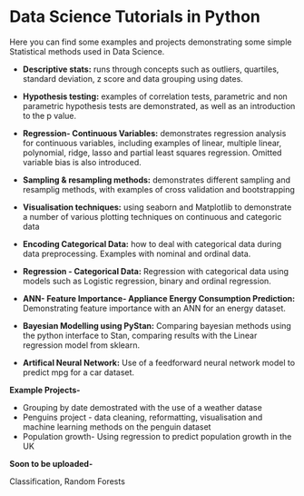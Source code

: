 # Data Science Tutorials in Python

Here you can find some examples and projects demonstrating some simple Statistical methods used in Data Science. 

* **Descriptive stats:** 
	runs through concepts such as outliers, quartiles, standard deviation, z score and data grouping using dates.

* **Hypothesis testing:**
	examples of correlation tests, parametric and non parametric hypothesis tests are demonstrated, as well as an introduction to the p value.

* **Regression- Continuous Variables:**
	demonstrates regression analysis for continuous variables, including examples of linear, multiple linear, polynomial, ridge, lasso and partial least squares regression.  Omitted variable bias is also introduced. 

* **Sampling & resampling methods:**
	demonstrates different sampling and resamplig methods, with examples of cross validation and bootstrapping
	
* **Visualisation techniques:**
	using seaborn and Matplotlib to demonstrate a number of various plotting techniques on continuous and categoric data

* **Encoding Categorical Data:**
	how to deal with categorical data during data preprocessing. Examples with nominal and ordinal data.
	
* **Regression - Categorical Data:**
	Regression with categorical data using models such as Logistic regression, binary and ordinal regression.
	
* **ANN- Feature Importance- Appliance Energy Consumption Prediction:**
	Demonstrating feature importance with an ANN for an energy dataset.
	
* **Bayesian Modelling using PyStan:** 
	Comparing bayesian methods using the python interface to Stan, comparing results with the Linear regression model from sklearn. 
	
* **Artifical Neural Network:**
	Use of a feedforward neural network model to predict mpg for a car dataset. 


**Example Projects-**


* Grouping by date demostrated with the use of a weather datase
* Penguins project - data cleaning, reformatting, visualisation and machine learning methods on the penguin dataset
* Population growth- Using regression to predict population growth in the UK


**Soon to be uploaded-**

Classification, Random Forests
